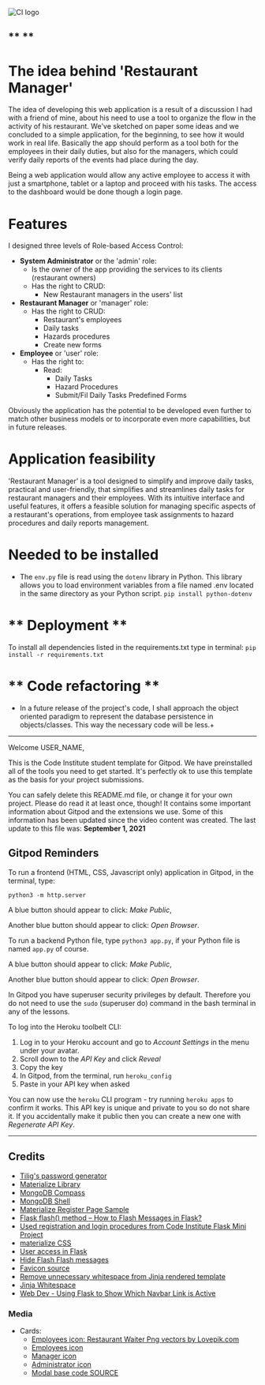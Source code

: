 ![CI logo](https://codeinstitute.s3.amazonaws.com/fullstack/ci_logo_small.png)




## ** ** 




# **The idea behind 'Restaurant Manager'**

The idea of developing this web application is a result of a discussion I had with a friend of mine, about his need to use a tool to organize the flow in the activity of his restaurant. We've sketched on paper some ideas and we concluded to a simple application, for the beginning, to see how it would work in real life. Basically the app should perform as a tool both for the employees in their daily duties, but also for the managers, which could verify daily reports of the events had place during the day.

Being a web application would allow any active employee to access it with just a smartphone, tablet or a laptop and proceed with his tasks. The access to the dashboard would be done though a login page. 

# **Features**
I designed three levels of Role-based Access Control:
- **System Administrator** or the 'admin' role:
  - Is the owner of the app providing the services to its clients (restaurant owners)
  - Has the right to CRUD:
    - New Restaurant managers in the users' list
- **Restaurant Manager** or 'manager' role:
  - Has the right to CRUD:
    - Restaurant's employees
    - Daily tasks
    - Hazards procedures
    - Create new forms
- **Employee** or 'user' role:
  - Has the right to:
    - Read:
      - Daily Tasks
      - Hazard Procedures
      - Submit/Fil Daily Tasks Predefined Forms

Obviously the application has the potential to be developed even further to match other business models or to incorporate even more capabilities, but in future releases.

# **Application feasibility**
'Restaurant Manager' is a tool designed to simplify and improve daily tasks, practical and user-friendly, that simplifies and streamlines daily tasks for restaurant managers and their employees. With its intuitive interface and useful features, it offers a feasible solution for managing specific aspects of a restaurant's operations, from employee task assignments to hazard procedures and daily reports management.


# **Needed to be installed**
- The ```env.py``` file is read using the ```dotenv``` library in Python. This library allows you to load environment variables from a file named .env located in the same directory as your Python script.
```pip install python-dotenv```

# ** Deployment **
To install all dependencies listed in the requirements.txt type in terminal: ```pip install -r requirements.txt```


# ** Code refactoring **
- In a future release of the project's code, I shall approach the object oriented paradigm to represent the database persistence in objects/classes. This way the necessary code will be less.+

---

Welcome USER_NAME,

This is the Code Institute student template for Gitpod. We have preinstalled all of the tools you need to get started. It's perfectly ok to use this template as the basis for your project submissions.

You can safely delete this README.md file, or change it for your own project. Please do read it at least once, though! It contains some important information about Gitpod and the extensions we use. Some of this information has been updated since the video content was created. The last update to this file was: **September 1, 2021**

## Gitpod Reminders

To run a frontend (HTML, CSS, Javascript only) application in Gitpod, in the terminal, type:

`python3 -m http.server`

A blue button should appear to click: _Make Public_,

Another blue button should appear to click: _Open Browser_.

To run a backend Python file, type `python3 app.py`, if your Python file is named `app.py` of course.

A blue button should appear to click: _Make Public_,

Another blue button should appear to click: _Open Browser_.

In Gitpod you have superuser security privileges by default. Therefore you do not need to use the `sudo` (superuser do) command in the bash terminal in any of the lessons.

To log into the Heroku toolbelt CLI:

1. Log in to your Heroku account and go to *Account Settings* in the menu under your avatar.
2. Scroll down to the *API Key* and click *Reveal*
3. Copy the key
4. In Gitpod, from the terminal, run `heroku_config`
5. Paste in your API key when asked

You can now use the `heroku` CLI program - try running `heroku apps` to confirm it works. This API key is unique and private to you so do not share it. If you accidentally make it public then you can create a new one with _Regenerate API Key_.

------

## **Credits**
- [Tilig's password generator](https://www.tilig.com/password-generator?network=g)
- [Materialize Library](https://materializecss.com/)
- [MongoDB Compass](https://www.mongodb.com/try/download/compass)
- [MongoDB Shell](https://www.mongodb.com/try/download/shell)
- [Materialize Register Page Sample](https://codepen.io/HaldunA/pen/eJxRPG)
- [Flask flash() method – How to Flash Messages in Flask?](https://www.askpython.com/python-modules/flask/flask-flash-method)
- [Used registration and login procedures from Code Institute Flask Mini Project](https://github.com/Code-Institute-Solutions/TaskManagerAuth/tree/main/02-UserAuthenticationAndAuthorization/04-login_functionality)
- [materialize CSS](https://materializecss.com/collections.html)
- [User access in Flask](https://blog.teclado.com/learn-python-defining-user-access-roles-in-flask/)
- [Hide Flash Flash messages](https://stackoverflow.com/questions/21993661/css-auto-hide-elements-after-5-seconds/21994053#21994053)
- [Favicon source](https://pngtree.com/element/down?id=NDE3MTMxNg==&type=1&time=1680618631&token=MjcwZjRjNzlkNmY5MjEzMzkwOGQyYWYzMjQzYTU5YWI=)
- [Remove unnecessary whitespace from Jinja rendered template](https://stackoverflow.com/questions/35775207/remove-unnecessary-whitespace-from-jinja-rendered-template)
- [Jinja Whitespace](https://python-web.teclado.com/section11/lectures/02_jinja_whitespace_control/)
- [Web Dev - Using Flask to Show Which Navbar Link is Active](https://www.youtube.com/watch?v=sIGPwvd-nTk)
### **Media**
- Cards:
  - [Employees icon: Restaurant Waiter Png vectors by Lovepik.com](https://lovepik.com/images/png-restaurant-waiter.html)
  - [Employees icon](https://www.publicdomainpictures.net/pictures/240000/nahled/restaurant-employee.jpg)
  - [Manager icon](https://cdn2.iconfinder.com/data/icons/business-finance-135/64/manager-1024.png)
  - [Administrator icon](https://icons.iconarchive.com/icons/aha-soft/free-large-boss/512/Admin-icon.png)
  - [Modal base code SOURCE](https://materializecss.com/modals.html#!)